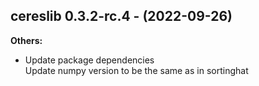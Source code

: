 ## cereslib 0.3.2-rc.4 - (2022-09-26)

**Others:**

 * Update package dependencies\
   Update numpy version to be the same as in sortinghat


